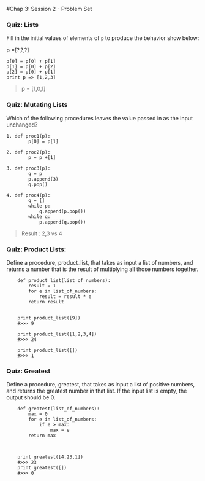 #Chap 3: Session 2 - Problem Set


### Quiz: Lists

Fill in the initial values of elements of `p` to produce the behavior show below:

p =[?,?,?]

	p[0] = p[0] + p[1]
	p[1] = p[0] + p[2]
	p[2] = p[0] + p[1]
	print p => [1,2,3]
	
>p = [1,0,1]


### Quiz: Mutating Lists

Which of the following procedures leaves the value passed in as the input unchanged?

	1. def proc1(p):
			p[0] = p[1]
			
	2. def proc2(p):
			p = p +[1]
			
	3. def proc3(p):
			q = p
			p.append(3)
			q.pop()
			
	4. def proc4(p):
			q = []
			while p:
				q.append(p.pop())
			while q:
				p.append(q.pop())
				
> Result : 2,3 vs 4

### Quiz: Product Lists:

Define a procedure, product_list, that takes as input a list of numbers, and returns a number that is the result of multiplying all those numbers together.

		def product_list(list_of_numbers):
		    result = 1
		    for e in list_of_numbers:
		        result = result * e
		    return result
		    
		    
		print product_list([9])
		#>>> 9
		
		print product_list([1,2,3,4])
		#>>> 24
		
		print product_list([])
		#>>> 1

### Quiz: Greatest

Define a procedure, greatest, that takes as input a list of positive numbers, and returns the greatest number in that list. If the input list is empty, the output should be 0.

		def greatest(list_of_numbers):
		    max = 0
		    for e in list_of_numbers:
		        if e > max:
		            max = e
		    return max
		
		
		
		print greatest([4,23,1])
		#>>> 23
		print greatest([])
		#>>> 0